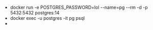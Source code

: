 - docker run -e POSTGRES_PASSWORD=lol --name=pg --rm -d -p 5432:5432 postgres:14
- docker exec -u postgres -it  pg psql
-